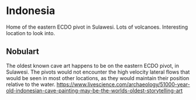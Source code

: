 # Indonesia

Home of the eastern ECDO pivot in Sulawesi. Lots of volcanoes. Interesting location to look into.

## Nobulart

The oldest known cave art happens to be on the eastern ECDO pivot, in Sulawesi. The pivots would not encounter the high velocity lateral flows that would be seen in most other locations, as they would maintain their position relative to the water.
https://www.livescience.com/archaeology/51000-year-old-indonesian-cave-painting-may-be-the-worlds-oldest-storytelling-art
